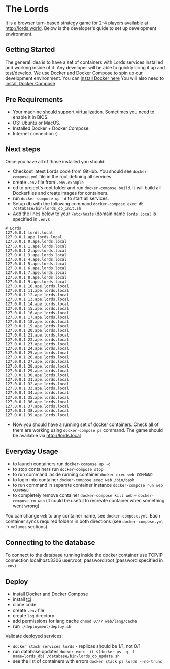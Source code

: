 # The Lords

It is a browser turn-based strategy game for 2-4 players available at <http://lords.world>. Below is the developer's guide to set up development environment.

Getting Started
---------------

The general idea is to have a set of containers with Lords services installed and working inside of it. Any developer will be able to quickly bring it up and test/develop.
We use Docker and Docker Compose to spin up our development environment.
You can [install Docker here](https://docs.docker.com/engine/installation/linux/ubuntu/)
You will also need to [install Docker Compose](https://docs.docker.com/compose/install/)

Pre Requirements
---------------

- Your machine should support virtualization. Sometimes you need to enable it in BIOS.
- OS: Ubuntu or MacOS.
- Installed Docker + Docker Compose.
- Internet connection :)

Next steps
---------------

Once you have all of those installed you should:
- Checkout latest Lords code from GitHub. You should see `docker-compose.yml` file in the root defining all services.
- create `.env` file from `.env.example`
- cd to project's root folder and run `docker-compose build`. It will build all Dockerfiles and create images for containers.
- run `docker-compose up -d` to start all services.
- Setup db with the following command `docker-compose exec db /database/bin/lords_db_init.sh`
- Add the lines below to your `/etc/hosts` (domain name `lords.local` is specified in `.env`):
```
# Lords
127.0.0.1 lords.local
127.0.0.1 ape.lords.local
127.0.0.1 0.ape.lords.local
127.0.0.1 1.ape.lords.local
127.0.0.1 2.ape.lords.local
127.0.0.1 3.ape.lords.local
127.0.0.1 4.ape.lords.local
127.0.0.1 5.ape.lords.local
127.0.0.1 6.ape.lords.local
127.0.0.1 7.ape.lords.local
127.0.0.1 8.ape.lords.local
127.0.0.1 9.ape.lords.local
127.0.0.1 10.ape.lords.local
127.0.0.1 11.ape.lords.local
127.0.0.1 12.ape.lords.local
127.0.0.1 13.ape.lords.local
127.0.0.1 14.ape.lords.local
127.0.0.1 15.ape.lords.local
127.0.0.1 16.ape.lords.local
127.0.0.1 17.ape.lords.local
127.0.0.1 18.ape.lords.local
127.0.0.1 19.ape.lords.local
127.0.0.1 20.ape.lords.local
127.0.0.1 21.ape.lords.local
127.0.0.1 22.ape.lords.local
127.0.0.1 23.ape.lords.local
127.0.0.1 24.ape.lords.local
127.0.0.1 25.ape.lords.local
127.0.0.1 26.ape.lords.local
127.0.0.1 27.ape.lords.local
127.0.0.1 28.ape.lords.local
127.0.0.1 29.ape.lords.local
127.0.0.1 30.ape.lords.local
127.0.0.1 31.ape.lords.local
127.0.0.1 32.ape.lords.local
127.0.0.1 33.ape.lords.local
127.0.0.1 34.ape.lords.local
127.0.0.1 35.ape.lords.local
127.0.0.1 36.ape.lords.local
127.0.0.1 37.ape.lords.local
127.0.0.1 38.ape.lords.local
127.0.0.1 39.ape.lords.local
```
- Now you should have a running set of docker containers. Check all of them are working using `docker-compose ps` command. The game should be available via http://lords.local

Everyday Usage
---------------
- to launch containers run `docker-compose up -d`
- to stop containers run `docker-compose stop`
- to run command inside running container `docker exec web COMMAND`
- to login into container `docker-compose exec web /bin/bash`
- to run command in separate container instance `docker-compose run web COMMAND`
- to completely remove container `docker-compose kill web` + `docker-compose rm web` (it could be useful to recreate container when something went wrong).


You can change `web` to any container name, see `docker-compose.yml`.
Each container syncs required folders in both directions (see `docker-compose.yml` -> `volumes` sections).

Connecting to the database
---------------
To connect to the database running inside the docker container use TCP/IP connection localhost:3306 user:root, password:root (password specified in `.env`)

Deploy
---------------
- install Docker and Docker Compose
- install [tci](https://github.com/sergey-koba-mobidev/tci/releases/tag/latest)
- clone code
- create `.env` file
- create `log` directory
- add permissions for lang cache `chmod 0777 web/lang/cache`
- run `./deployment/deploy.sh`

Validate deployed services:
- `docker stack services lords` - replicas should be 1/1, not 0/1
- run database updates `docker exec -it $(docker ps -q -f name=lords_db) /database/bin/lords_db_update.sh`
- see the list of containers with errors `docker stack ps lords --no-trunc`


